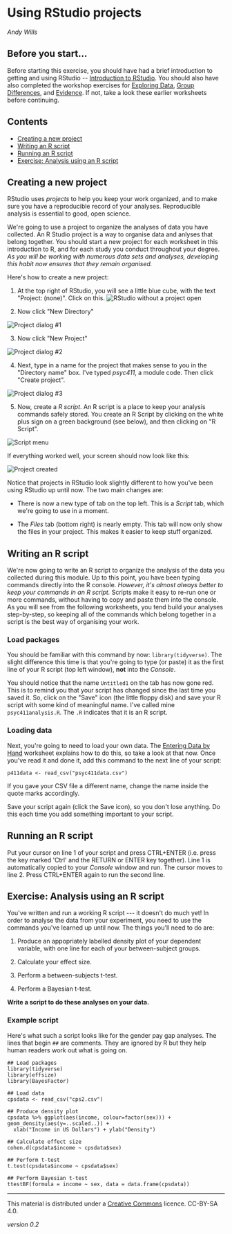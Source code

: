 # Using RStudio projects
_Andy Wills_

## Before you start...

Before starting this exercise, you should have had a brief introduction to getting and using RStudio -- [Introduction to RStudio](intro-rstudio.html). You should also have also completed the workshop exercises for [Exploring Data](exploring-incomes.html), [Group Differences](group-differences.html), and [Evidence](evidence.html). If not, take a look these earlier worksheets before continuing.

## Contents

- [Creating a new project](#create)
- [Writing an R script](#write)
- [Running an R script](#run)
- [Exercise: Analysis using an R script](#ex1)

<a name="create"></a>

## Creating a new project

RStudio uses _projects_ to help you keep your work organized, and to make sure you have a reproducible record of your analyses. Reproducible analysis is essential to good, open science. 

We're going to use a project to organize the analyses of data you have collected. An R Studio project is a way to organise data and anlyses that belong together. You should start a new project for each worksheet in this introduction to R, and for each study you conduct throughout your degree. *As you will be working with numerous data sets and analyses, developing this habit now ensures that they remain organised.* 

Here's how to create a new project:


1. At the top right of RStudio, you will see a little blue cube, with the text "Project: (none)". Click on this. 
![RStudio without a project open](pics/rstudio-new.png)

2. Now click "New Directory"

![Project dialog #1](pics/create1.png)

3. Now click "New Project"

![Project dialog #2](pics/create2.png)

4. Next, type in a name for the project that makes sense to you in the "Directory name" box. I've typed _psyc411_, a module code. Then click "Create project".

![Project dialog #3](pics/create3.png)

5. Now, create a _R script_. An R script is a place to keep your analysis commands safely stored. You create an R Script by clicking on the white plus sign on a green background (see below), and then clicking on "R Script".

![Script menu](pics/script1.png)

If everything worked well, your screen should now look like this:

![Project created](pics/project-made.png)

Notice that projects in RStudio look slightly different to how you've been using RStudio up until now. The two main changes are:

* There is now a new type of tab on the top left. This is a _Script_ tab, which we're going to use in a moment. 

* The _Files_ tab (bottom right) is nearly empty. This tab will now only show the files in your project. This makes it easier to keep stuff organized.

<a name="write"></a>

## Writing an R script

We're now going to write an R script to organize the analysis of the data you collected during this module. Up to this point, you have been typing commands directly into the R console. *However, it's almost always better to keep your commands in an R script.* Scripts make it easy to re-run one or more commands, without having to copy and paste them into the console. As you will see from the following worksheets, you tend build your analyses step-by-step, so keeping all of the commands which belong together in a script is the best way of organising your work.

### Load packages

You should be familiar with this command by now: `library(tidyverse)`. The slight difference this time is that you're going to type (or paste) it as the first line of your R script (top left window), **not** into the _Console_.

You should notice that the name `Untitled1` on the tab has now gone red. This is to remind you that your script has changed since the last time you saved it. So, click on the "Save" icon (the little floppy disk) and save your R script with some kind of meaningful name. I've called mine `psyc411analysis.R`. The `.R` indicates that it is an R script.

### Loading data
Next, you're going to need to load your own data. The [Entering Data by Hand](entering-data-by-hand.html) worksheet explains how to do this, so take a look at that now. Once you've read it and done it, add this command to the next line of your script:

`p411data <- read_csv("psyc411data.csv")`

If you gave your CSV file a different name, change the name inside the quote marks accordingly.

Save your script again (click the Save icon), so you don't lose anything. Do this each time you add something important to your script. 

<a name="run"></a>

## Running an R script

Put your cursor on line 1 of your script and press CTRL+ENTER (i.e. press the key marked 'Ctrl' and the RETURN or ENTER key together). Line 1 is automatically copied to your _Console_ window and run. The cursor moves to line 2. Press CTRL+ENTER again to run the second line.

<a name="ex1"></a>

## Exercise: Analysis using an R script

You've written and run a working R script --- it doesn't do much yet! In order to analyse the data from your experiment, you need to use the commands you've learned up until now. The things you'll need to do are:

1. Produce an appopriately labelled density plot of your dependent variable, with one line for each of your between-subject groups.

2. Calculate your effect size.

3. Perform a between-subjects t-test.

4. Perform a Bayesian t-test.

**Write a script to do these analyses on your data.**

### Example script
Here's what such a script looks like for the gender pay gap analyses. The lines that begin `##` are comments. They are ignored by R but they help human readers work out what is going on.

```
## Load packages 
library(tidyverse)
library(effsize)
library(BayesFactor)

## Load data
cpsdata <- read_csv("cps2.csv")

## Produce density plot
cpsdata %>% ggplot(aes(income, colour=factor(sex))) + geom_density(aes(y=..scaled..)) +
  xlab("Income in US Dollars") + ylab("Density")

## Calculate effect size
cohen.d(cpsdata$income ~ cpsdata$sex)

## Perform t-test
t.test(cpsdata$income ~ cpsdata$sex)

## Perform Bayesian t-test
ttestBF(formula = income ~ sex, data = data.frame(cpsdata))
```
___

This material is distributed under a [Creative Commons](https://creativecommons.org/) licence. CC-BY-SA 4.0. 

_version 0.2_

